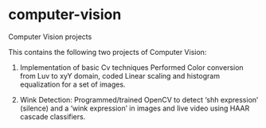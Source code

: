 # computer-vision
Computer Vision projects

This contains the following two projects of Computer Vision:

1. Implementation of basic Cv techniques
Performed Color conversion from Luv to xyY domain, coded Linear scaling and histogram equalization for a set of images.

2. Wink Detection:
Programmed/trained OpenCV to detect ‘shh expression’ (silence) and a ‘wink expression’ in images and live video using HAAR cascade classifiers.

